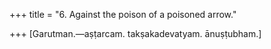 +++
title = "6. Against the poison of a poisoned arrow."

+++
[Garutman.—aṣṭarcam. takṣakadevatyam. ānuṣṭubham.]

